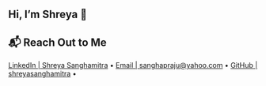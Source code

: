 ## Hi, I’m Shreya 👋

## 📬 Reach Out to Me
[LinkedIn | Shreya Sanghamitra](https://www.linkedin.com/in/shreya-sanghamitra) • 
[Email | sanghapraju@yahoo.com](mailto:sanghapraju@yahoo.com) • 
[GitHub | shreyasanghamitra](https://github.com/shreyasanghamitra) • 



<!--
**sanghapraju/sanghapraju** is a ✨ _special_ ✨ repository because its `README.md` (this file) appears on your GitHub profile.

Here are some ideas to get you started:

- 🔭 I’m currently working on ...
- 🌱 I’m currently learning ...
- 👯 I’m looking to collaborate on ...
- 🤔 I’m looking for help with ...
- 💬 Ask me about ...
- 📫 How to reach me: ...
- 😄 Pronouns: ...
- ⚡ Fun fact: ...
-->
